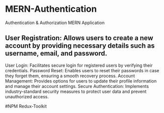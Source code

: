 # MERN-Authentication
 Authentication &amp; Authorization MERN Application
<h2>User Registration: Allows users to create a new account by providing necessary details such as username, email, and password.</h2>
User Login: Facilitates secure login for registered users by verifying their credentials.
Password Reset: Enables users to reset their passwords in case they forget them, ensuring a smooth recovery process.
Account Management: Provides options for users to update their profile information and manage their account settings.
Secure Authentication: Implements industry-standard security measures to protect user data and prevent unauthorized access.


#NPM
Redux-Toolkit
